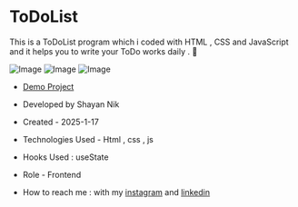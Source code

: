 # ToDoList

This is a ToDoList program which i coded with HTML , CSS and JavaScript and it helps you to write your ToDo works daily . 🤞

![Image](https://github.com/user-attachments/assets/275165b5-ca2c-42fe-863e-92efa57cf9e0)
![Image](https://github.com/user-attachments/assets/f1250a8c-ad7e-4dbd-b98c-02387304a9bb)
![Image](https://github.com/user-attachments/assets/7c54ae2a-cb3c-4ddb-8547-3290c5e954b7)


- [Demo Project](https://shayanmnik.github.io/Clock/)

- Developed by Shayan Nik

- Created - 2025-1-17

- Technologies Used - Html , css , js

- Hooks Used : useState 

- Role - Frontend

- How to reach me : with my [instagram](https://www.instagram.com/shayan.nik_web?igsh=eGFqZ295d3B0MzJ6) and [linkedin](https://www.linkedin.com/in/shayan-nik-533594321?utm_source=share&utm_campaign=share_via&utm_content=profile&utm_medium=ios_app)
